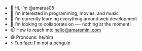 - 👋 Hi, I’m @amarua05
- 👀 I’m interested in programming, movies, and music
- 🌱 I’m currently learning everything around web development
- 💞️ I’m looking to collaborate on --- nothing at the moment!
- 📫 How to reach me: hello@amaremini.com
- 😄 Pronouns: he/him
- ⚡ Fun fact: I'm not a penguin

<!---
amarua05/amarua05 is a ✨ special ✨ repository because its `README.md` (this file) appears on your GitHub profile.
You can click the Preview link to take a look at your changes.
--->
